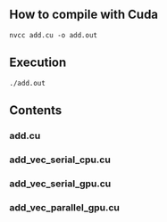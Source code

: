 ## How to compile with Cuda <br>
 `nvcc add.cu -o add.out` 
## Execution <br>
`./add.out` 

## Contents <br> 
### add.cu <br> 

### add_vec_serial_cpu.cu <br> 

### add_vec_serial_gpu.cu<br> 

###  add_vec_parallel_gpu.cu <br>
